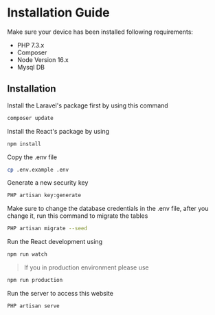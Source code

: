 # Installation Guide

Make sure your device has been installed following requirements:

- PHP 7.3.x
- Composer
- Node Version 16.x
- Mysql DB

## Installation

Install the Laravel's package first by using this command

```bash
composer update
```

Install the React's package by using

```bash
npm install
```

Copy the .env file

```bash
cp .env.example .env
```

Generate a new security key

```bash
PHP artisan key:generate
```

Make sure to change the database credentials in the .env file, after you change it, run this command to migrate the tables

```bash
PHP artisan migrate --seed
```


Run the React development using

```bash
npm run watch
```


> If you in production environment please use

```bash
npm run production
```


Run the server to access this website

```bash
PHP artisan serve
```
